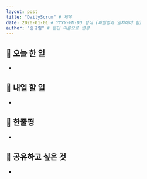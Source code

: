 ```yaml
---
layout: post
title: "DailyScrum" # 제목
date: 2020-01-01 # YYYY-MM-DD 형식 (파일명과 일치해야 함)
author: "송규림" # 본인 이름으로 변경
---
```


## 📝 오늘 한 일

- 

## 🎯 내일 할 일

- 

## 💭 한줄평

- 

## 🔗 공유하고 싶은 것

- 